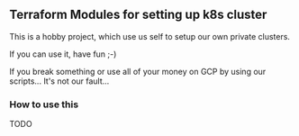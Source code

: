 ## Terraform Modules for setting up k8s cluster 

This is a hobby project, which use us self to setup our own private clusters.

If you can use it, have fun ;-)

If you break something or use all of your money on GCP by using our scripts... It's not our fault...

### How to use this

TODO

###
